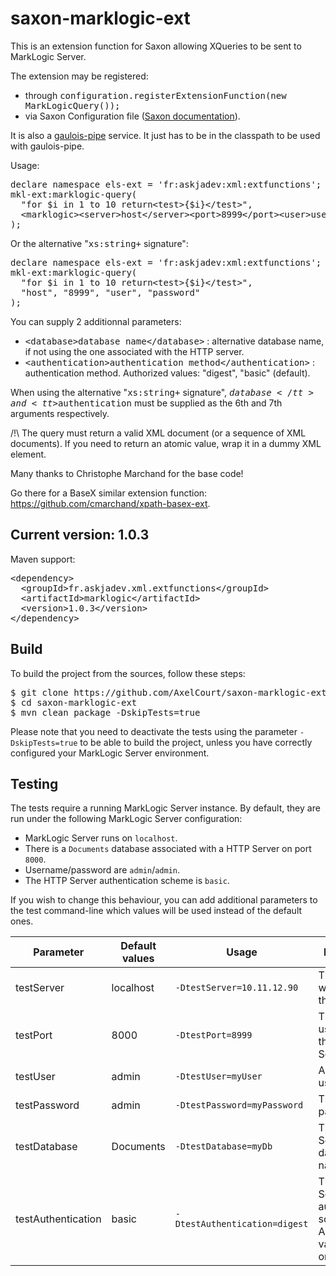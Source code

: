 # saxon-marklogic-ext


This is an extension function for Saxon allowing XQueries to be sent to MarkLogic Server.


The extension may be registered:
* through <tt>configuration.registerExtensionFunction(new MarkLogicQuery());</tt>
* via Saxon Configuration file (<a href=http://www.saxonica.com/documentation9.7/index.html#!configuration/configuration-file>Saxon documentation</a>).


It is also a <a href=https://github.com/cmarchand/gaulois-pipe>gaulois-pipe</a> service. It just has to be in the classpath to be used with gaulois-pipe.


Usage:

<pre>declare namespace els-ext = 'fr:askjadev:xml:extfunctions';
mkl-ext:marklogic-query(
  "for $i in 1 to 10 return&lt;test&gt;{$i}&lt;/test&gt;",
  &lt;marklogic&gt;&lt;server&gt;host&lt;/server&gt;&lt;port&gt;8999&lt;/port&gt;&lt;user&gt;user&lt;/user&gt;&lt;password&gt;password&lt;/password&gt;&lt;/marklogic&gt;
);</pre>


Or the alternative "<tt>xs:string+</tt> signature":
<pre>declare namespace els-ext = 'fr:askjadev:xml:extfunctions';
mkl-ext:marklogic-query(
  "for $i in 1 to 10 return&lt;test&gt;{$i}&lt;/test&gt;",
  "host", "8999", "user", "password"
);</pre>


You can supply 2 additionnal parameters:

- <tt>&lt;database&gt;database name&lt;/database&gt;</tt> : alternative database name, if not using the one associated with the HTTP server.
- <tt>&lt;authentication&gt;authentication method&lt;/authentication&gt;</tt> : authentication method. Authorized values: "digest", "basic" (default).

When using the alternative "<tt>xs:string+</tt> signature", <tt>$database</tt> and <tt>$authentication</tt> must be supplied as the 6th and 7th arguments respectively.


/!\ The query must return a valid XML document (or a sequence of XML documents). If you need to return an atomic value, wrap it in a dummy XML element.


Many thanks to Christophe Marchand for the base code!

Go there for a BaseX similar extension function: <a href="https://github.com/cmarchand/xpath-basex-ext">https://github.com/cmarchand/xpath-basex-ext</a>.


## Current version: 1.0.3

Maven support:

<pre>
&lt;dependency&gt;
  &lt;groupId&gt;fr.askjadev.xml.extfunctions&lt;/groupId&gt;
  &lt;artifactId&gt;marklogic&lt;/artifactId&gt;
  &lt;version&gt;1.0.3&lt;/version&gt;
&lt;/dependency&gt;
</pre>


## Build

To build the project from the sources, follow these steps:

<pre>
$ git clone https://github.com/AxelCourt/saxon-marklogic-ext.git
$ cd saxon-marklogic-ext
$ mvn clean package -DskipTests=true
</pre>

Please note that you need to deactivate the tests using the parameter `-DskipTests=true` to be able to build the project, unless you have correctly configured your MarkLogic Server environment.


## Testing

The tests require a running MarkLogic Server instance. By default, they are run under the following MarkLogic Server configuration:

* MarkLogic Server runs on `localhost`.
* There is a `Documents` database associated with a HTTP Server on port `8000`.
* Username/password are `admin`/`admin`.
* The HTTP Server authentication scheme is `basic`.

If you wish to change this behaviour, you can add additional parameters to the test command-line which values will be used instead of the default ones.

|Parameter|Default values|Usage|Description|
|----|----|----|----|
|testServer|localhost|`-DtestServer=10.11.12.90`|The server on which to run the tests.|
|testPort|8000|`-DtestPort=8999`|The port to use to talk to the HTTP Server.|
|testUser|admin|`-DtestUser=myUser`|An authorised user.|
|testPassword|admin|`-DtestPassword=myPassword`|The user password.|
|testDatabase|Documents|`-DtestDatabase=myDb`|The HTTP Server default database name.|
|testAuthentication|basic|`-DtestAuthentication=digest`|The HTTP Server authentication scheme. Authorized values: `basic` or `digest`.|
